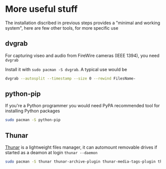 # More useful stuff
The installation discribed in previous steps provides a "minimal and working system", here are few other tools, for more specific use
## dvgrab
For capturing viseo and audio from FireWire cameras (IEEE 1394), you need ``dvgrab``

Install it with ``sudo pacman -S dvgrab``. A typical use would be

````bash
dvgrab --autosplit --timestamp --size 0 --rewind FilesName-
````
## python-pip
If you're a Python programmer you would need PyPA recommended tool for installing Python packages
````bash
sudo pacman -S python-pip
````
## Thunar
[Thunar](https://wiki.archlinux.org/index.php/Thunar) is a lightweight files manager, it can automount removable drives if started as a deamon at login ``thunar --daemon``
````bash
sudo pacman -S thunar thunar-archive-plugin thunar-media-tags-plugin thunar-volman
````

